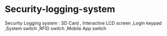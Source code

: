 # Security-logging-system
Security Logging system : SD Card , Interactive LCD screen ,Login keypad ,System switch ,RFID switch ,Mobile App switch
